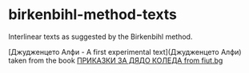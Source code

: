 # birkenbihl-method-texts
Interlinear texts as suggested by the Birkenbihl method.

[Джудженцето Алфи - A first experimental text](Джудженцето Алфи) taken from the book [ПРИКАЗКИ ЗА ДЯДО КОЛЕДА from fiut.bg](https://www.fiut.bg/prikazki-za-djado-koleda-zabavni-igri.html)

